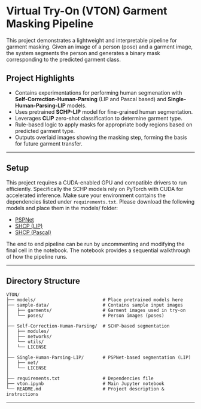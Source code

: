 # Virtual Try-On (VTON) Garment Masking Pipeline

This project demonstrates a lightweight and interpretable pipeline for garment masking. Given an image of a person (pose) and a garment image, the system segments the person and generates a binary mask corresponding to the predicted garment class.

## Project Highlights

- Contains experimentations for performing human segmenation with **Self-Correction-Human-Parsing** (LIP and Pascal based) and **Single-Human-Parsing-LIP** models. 
- Uses pretrained **SCHP-LIP** model for fine-grained human segmentation.
- Leverages **CLIP** zero-shot classification to determine garment type.
- Rule-based logic to apply masks for appropriate body regions based on predicted garment type.
- Outputs overlaid images showing the masking step, forming the basis for future garment transfer.

---
## Setup 

This project requires a CUDA-enabled GPU and compatible drivers to run efficiently. Specifically the SCHP models rely on PyTorch with CUDA for accelerated inference. Make sure your environment contains the dependencies listed under ```requirements.txt```. Please download the following models and place them in the models/ folder:
- [PSPNet](https://drive.google.com/drive/folders/1ZOZ9hU3LEADvyR25Orur9mGkkpN8drY5)
- [SHCP (LIP)](https://drive.google.com/file/d/1k4dllHpu0bdx38J7H28rVVLpU-kOHmnH/view)
- [SHCP (Pascal)](https://drive.google.com/file/d/1E5YwNKW2VOEayK9mWCS3Kpsxf-3z04ZE/view)

The end to end pipeline can be run by uncommenting and modifying the final cell in the notebook. The notebook provides a sequential walkthrough of how the pipeline runs. 

---

## Directory Structure

```
VTON/
├── models/                         # Place pretrained models here
├── sample-data/                    # Contains sample input images
│   ├── garments/                   # Garment images used in try-on
│   └── poses/                      # Person images (poses)
│
├── Self-Correction-Human-Parsing/  # SCHP-based segmentation
│   ├── modules/
│   ├── networks/
│   └── utils/
│   └── LICENSE
│
├── Single-Human-Parsing-LIP/       # PSPNet-based segmentation (LIP)
│   ├── net/
│   └── LICENSE
│
├── requirements.txt                # Dependencies file
├── vton.ipynb                      # Main Jupyter notebook
└── README.md                       # Project description & instructions
```

---
